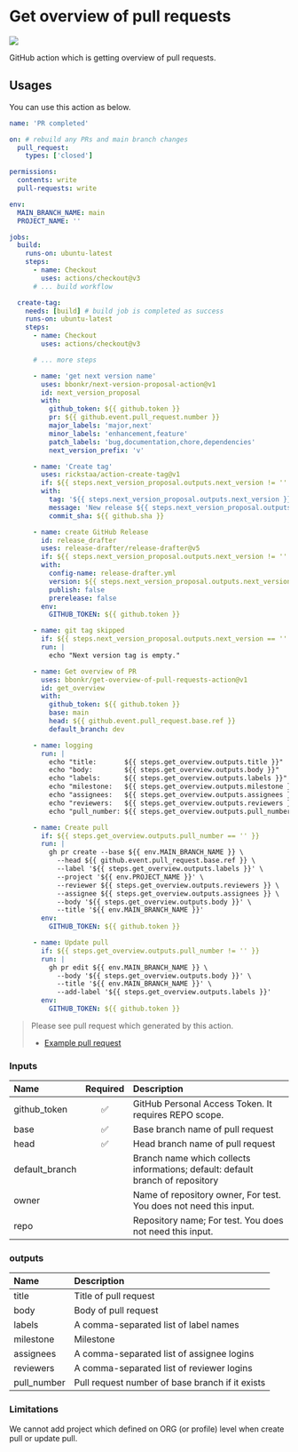 # Get overview of pull requests

[![](https://img.shields.io/github/v/release/bbonkr/get-overview-of-pull-requests-action?display_name=tag&style=flat-square&include_prereleases)](https://github.com/bbonkr/get-overview-of-pull-requests-action/releases)

GitHub action which is getting overview of pull requests.

## Usages

You can use this action as below.

```yaml
name: 'PR completed'

on: # rebuild any PRs and main branch changes
  pull_request:
    types: ['closed']

permissions:
  contents: write
  pull-requests: write

env:
  MAIN_BRANCH_NAME: main
  PROJECT_NAME: ''

jobs:
  build:
    runs-on: ubuntu-latest
    steps:
      - name: Checkout
        uses: actions/checkout@v3
      # ... build workflow

  create-tag:
    needs: [build] # build job is completed as success
    runs-on: ubuntu-latest
    steps:
      - name: Checkout
        uses: actions/checkout@v3

      # ... more steps

      - name: 'get next version name'
        uses: bbonkr/next-version-proposal-action@v1
        id: next_version_proposal
        with:
          github_token: ${{ github.token }}
          pr: ${{ github.event.pull_request.number }}
          major_labels: 'major,next'
          minor_labels: 'enhancement,feature'
          patch_labels: 'bug,documentation,chore,dependencies'
          next_version_prefix: 'v'

      - name: 'Create tag'
        uses: rickstaa/action-create-tag@v1
        if: ${{ steps.next_version_proposal.outputs.next_version != '' }}
        with:
          tag: '${{ steps.next_version_proposal.outputs.next_version }}'
          message: 'New release ${{ steps.next_version_proposal.outputs.next_version }}'
          commit_sha: ${{ github.sha }}

      - name: create GitHub Release
        id: release_drafter
        uses: release-drafter/release-drafter@v5
        if: ${{ steps.next_version_proposal.outputs.next_version != '' }}
        with:
          config-name: release-drafter.yml
          version: ${{ steps.next_version_proposal.outputs.next_version }}
          publish: false
          prerelease: false
        env:
          GITHUB_TOKEN: ${{ github.token }}

      - name: git tag skipped
        if: ${{ steps.next_version_proposal.outputs.next_version == '' }}
        run: |
          echo "Next version tag is empty."

      - name: Get overview of PR
        uses: bbonkr/get-overview-of-pull-requests-action@v1
        id: get_overview
        with:
          github_token: ${{ github.token }}
          base: main
          head: ${{ github.event.pull_request.base.ref }}
          default_branch: dev

      - name: logging
        run: |
          echo "title:       ${{ steps.get_overview.outputs.title }}"
          echo "body:        ${{ steps.get_overview.outputs.body }}"
          echo "labels:      ${{ steps.get_overview.outputs.labels }}"
          echo "milestone:   ${{ steps.get_overview.outputs.milestone }}"
          echo "assignees:   ${{ steps.get_overview.outputs.assignees }}"
          echo "reviewers:   ${{ steps.get_overview.outputs.reviewers }}"
          echo "pull_number: ${{ steps.get_overview.outputs.pull_number }}"

      - name: Create pull
        if: ${{ steps.get_overview.outputs.pull_number == '' }}
        run: |
          gh pr create --base ${{ env.MAIN_BRANCH_NAME }} \
            --head ${{ github.event.pull_request.base.ref }} \
            --label '${{ steps.get_overview.outputs.labels }}' \
            --project '${{ env.PROJECT_NAME }}' \
            --reviewer ${{ steps.get_overview.outputs.reviewers }} \
            --assignee ${{ steps.get_overview.outputs.assignees }} \
            --body '${{ steps.get_overview.outputs.body }}' \
            --title '${{ env.MAIN_BRANCH_NAME }}'
        env:
          GITHUB_TOKEN: ${{ github.token }}

      - name: Update pull
        if: ${{ steps.get_overview.outputs.pull_number != '' }}
        run: |
          gh pr edit ${{ env.MAIN_BRANCH_NAME }} \
            --body '${{ steps.get_overview.outputs.body }}' \
            --title '${{ env.MAIN_BRANCH_NAME }}' \
            --add-label '${{ steps.get_overview.outputs.labels }}'
        env:
          GITHUB_TOKEN: ${{ github.token }}
```

> Please see pull request which generated by this action.
>
> - [Example pull request](https://github.com/bbonkr/get-overview-of-pull-requests-action/pull/15)

### Inputs

| Name           | Required | Description                                                                    |
| :------------- | :------: | :----------------------------------------------------------------------------- |
| github_token   |    ✅    | GitHub Personal Access Token. It requires REPO scope.                          |
| base           |    ✅    | Base branch name of pull request                                               |
| head           |    ✅    | Head branch name of pull request                                               |
| default_branch |          | Branch name which collects informations; default: default branch of repository |
| owner          |          | Name of repository owner, For test. You does not need this input.              |
| repo           |          | Repository name; For test. You does not need this input.                       |

### outputs

| Name        | Description                                     |
| :---------- | :---------------------------------------------- |
| title       | Title of pull request                           |
| body        | Body of pull request                            |
| labels      | A comma-separated list of label names           |
| milestone   | Milestone                                       |
| assignees   | A comma-separated list of assignee logins       |
| reviewers   | A comma-separated list of reviewer logins       |
| pull_number | Pull request number of base branch if it exists |

### Limitations

We cannot add project which defined on ORG (or profile) level when create pull or update pull.
